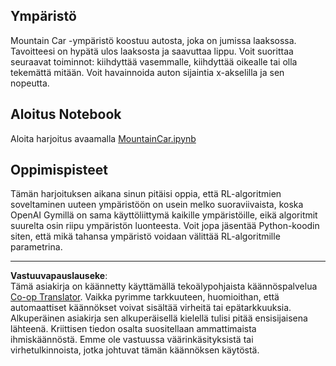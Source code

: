 <!--
CO_OP_TRANSLATOR_METADATA:
{
  "original_hash": "7bd8dc72040e98e35e7225e34058cd4e",
  "translation_date": "2025-08-28T19:18:37+00:00",
  "source_file": "lessons/6-Other/22-DeepRL/lab/README.md",
  "language_code": "fi"
}
-->
## Ympäristö

Mountain Car -ympäristö koostuu autosta, joka on jumissa laaksossa. Tavoitteesi on hypätä ulos laaksosta ja saavuttaa lippu. Voit suorittaa seuraavat toiminnot: kiihdyttää vasemmalle, kiihdyttää oikealle tai olla tekemättä mitään. Voit havainnoida auton sijaintia x-akselilla ja sen nopeutta.

## Aloitus Notebook

Aloita harjoitus avaamalla [MountainCar.ipynb](MountainCar.ipynb)

## Oppimispisteet

Tämän harjoituksen aikana sinun pitäisi oppia, että RL-algoritmien soveltaminen uuteen ympäristöön on usein melko suoraviivaista, koska OpenAI Gymillä on sama käyttöliittymä kaikille ympäristöille, eikä algoritmit suurelta osin riipu ympäristön luonteesta. Voit jopa jäsentää Python-koodin siten, että mikä tahansa ympäristö voidaan välittää RL-algoritmille parametrina.

---

**Vastuuvapauslauseke**:  
Tämä asiakirja on käännetty käyttämällä tekoälypohjaista käännöspalvelua [Co-op Translator](https://github.com/Azure/co-op-translator). Vaikka pyrimme tarkkuuteen, huomioithan, että automaattiset käännökset voivat sisältää virheitä tai epätarkkuuksia. Alkuperäinen asiakirja sen alkuperäisellä kielellä tulisi pitää ensisijaisena lähteenä. Kriittisen tiedon osalta suositellaan ammattimaista ihmiskäännöstä. Emme ole vastuussa väärinkäsityksistä tai virhetulkinnoista, jotka johtuvat tämän käännöksen käytöstä.
